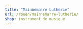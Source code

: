 ```yaml
---
title: "Mainnemarre Lutherie"
url: /rouen/mainnemarre-lutherie/
shop: instrument de musique
---
```


